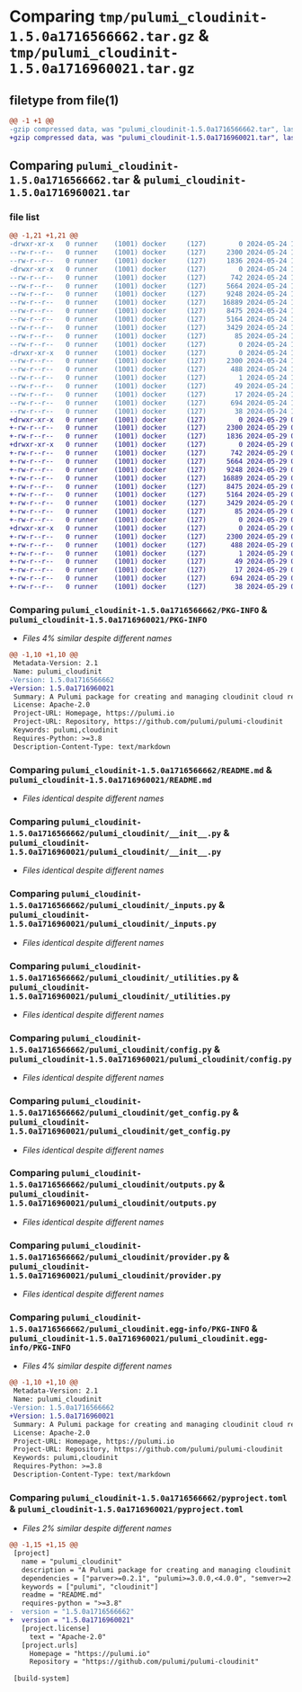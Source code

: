 # Comparing `tmp/pulumi_cloudinit-1.5.0a1716566662.tar.gz` & `tmp/pulumi_cloudinit-1.5.0a1716960021.tar.gz`

## filetype from file(1)

```diff
@@ -1 +1 @@
-gzip compressed data, was "pulumi_cloudinit-1.5.0a1716566662.tar", last modified: Fri May 24 16:08:04 2024, max compression
+gzip compressed data, was "pulumi_cloudinit-1.5.0a1716960021.tar", last modified: Wed May 29 05:24:49 2024, max compression
```

## Comparing `pulumi_cloudinit-1.5.0a1716566662.tar` & `pulumi_cloudinit-1.5.0a1716960021.tar`

### file list

```diff
@@ -1,21 +1,21 @@
-drwxr-xr-x   0 runner    (1001) docker     (127)        0 2024-05-24 16:08:04.011182 pulumi_cloudinit-1.5.0a1716566662/
--rw-r--r--   0 runner    (1001) docker     (127)     2300 2024-05-24 16:08:04.011182 pulumi_cloudinit-1.5.0a1716566662/PKG-INFO
--rw-r--r--   0 runner    (1001) docker     (127)     1836 2024-05-24 16:07:57.000000 pulumi_cloudinit-1.5.0a1716566662/README.md
-drwxr-xr-x   0 runner    (1001) docker     (127)        0 2024-05-24 16:08:04.011182 pulumi_cloudinit-1.5.0a1716566662/pulumi_cloudinit/
--rw-r--r--   0 runner    (1001) docker     (127)      742 2024-05-24 16:07:57.000000 pulumi_cloudinit-1.5.0a1716566662/pulumi_cloudinit/__init__.py
--rw-r--r--   0 runner    (1001) docker     (127)     5664 2024-05-24 16:07:57.000000 pulumi_cloudinit-1.5.0a1716566662/pulumi_cloudinit/_inputs.py
--rw-r--r--   0 runner    (1001) docker     (127)     9248 2024-05-24 16:07:57.000000 pulumi_cloudinit-1.5.0a1716566662/pulumi_cloudinit/_utilities.py
--rw-r--r--   0 runner    (1001) docker     (127)    16889 2024-05-24 16:07:57.000000 pulumi_cloudinit-1.5.0a1716566662/pulumi_cloudinit/config.py
--rw-r--r--   0 runner    (1001) docker     (127)     8475 2024-05-24 16:07:57.000000 pulumi_cloudinit-1.5.0a1716566662/pulumi_cloudinit/get_config.py
--rw-r--r--   0 runner    (1001) docker     (127)     5164 2024-05-24 16:07:57.000000 pulumi_cloudinit-1.5.0a1716566662/pulumi_cloudinit/outputs.py
--rw-r--r--   0 runner    (1001) docker     (127)     3429 2024-05-24 16:07:57.000000 pulumi_cloudinit-1.5.0a1716566662/pulumi_cloudinit/provider.py
--rw-r--r--   0 runner    (1001) docker     (127)       85 2024-05-24 16:07:57.000000 pulumi_cloudinit-1.5.0a1716566662/pulumi_cloudinit/pulumi-plugin.json
--rw-r--r--   0 runner    (1001) docker     (127)        0 2024-05-24 16:07:57.000000 pulumi_cloudinit-1.5.0a1716566662/pulumi_cloudinit/py.typed
-drwxr-xr-x   0 runner    (1001) docker     (127)        0 2024-05-24 16:08:04.011182 pulumi_cloudinit-1.5.0a1716566662/pulumi_cloudinit.egg-info/
--rw-r--r--   0 runner    (1001) docker     (127)     2300 2024-05-24 16:08:04.000000 pulumi_cloudinit-1.5.0a1716566662/pulumi_cloudinit.egg-info/PKG-INFO
--rw-r--r--   0 runner    (1001) docker     (127)      488 2024-05-24 16:08:04.000000 pulumi_cloudinit-1.5.0a1716566662/pulumi_cloudinit.egg-info/SOURCES.txt
--rw-r--r--   0 runner    (1001) docker     (127)        1 2024-05-24 16:08:04.000000 pulumi_cloudinit-1.5.0a1716566662/pulumi_cloudinit.egg-info/dependency_links.txt
--rw-r--r--   0 runner    (1001) docker     (127)       49 2024-05-24 16:08:04.000000 pulumi_cloudinit-1.5.0a1716566662/pulumi_cloudinit.egg-info/requires.txt
--rw-r--r--   0 runner    (1001) docker     (127)       17 2024-05-24 16:08:04.000000 pulumi_cloudinit-1.5.0a1716566662/pulumi_cloudinit.egg-info/top_level.txt
--rw-r--r--   0 runner    (1001) docker     (127)      694 2024-05-24 16:07:57.000000 pulumi_cloudinit-1.5.0a1716566662/pyproject.toml
--rw-r--r--   0 runner    (1001) docker     (127)       38 2024-05-24 16:08:04.011182 pulumi_cloudinit-1.5.0a1716566662/setup.cfg
+drwxr-xr-x   0 runner    (1001) docker     (127)        0 2024-05-29 05:24:49.959415 pulumi_cloudinit-1.5.0a1716960021/
+-rw-r--r--   0 runner    (1001) docker     (127)     2300 2024-05-29 05:24:49.959415 pulumi_cloudinit-1.5.0a1716960021/PKG-INFO
+-rw-r--r--   0 runner    (1001) docker     (127)     1836 2024-05-29 05:24:43.000000 pulumi_cloudinit-1.5.0a1716960021/README.md
+drwxr-xr-x   0 runner    (1001) docker     (127)        0 2024-05-29 05:24:49.959415 pulumi_cloudinit-1.5.0a1716960021/pulumi_cloudinit/
+-rw-r--r--   0 runner    (1001) docker     (127)      742 2024-05-29 05:24:43.000000 pulumi_cloudinit-1.5.0a1716960021/pulumi_cloudinit/__init__.py
+-rw-r--r--   0 runner    (1001) docker     (127)     5664 2024-05-29 05:24:43.000000 pulumi_cloudinit-1.5.0a1716960021/pulumi_cloudinit/_inputs.py
+-rw-r--r--   0 runner    (1001) docker     (127)     9248 2024-05-29 05:24:43.000000 pulumi_cloudinit-1.5.0a1716960021/pulumi_cloudinit/_utilities.py
+-rw-r--r--   0 runner    (1001) docker     (127)    16889 2024-05-29 05:24:43.000000 pulumi_cloudinit-1.5.0a1716960021/pulumi_cloudinit/config.py
+-rw-r--r--   0 runner    (1001) docker     (127)     8475 2024-05-29 05:24:43.000000 pulumi_cloudinit-1.5.0a1716960021/pulumi_cloudinit/get_config.py
+-rw-r--r--   0 runner    (1001) docker     (127)     5164 2024-05-29 05:24:43.000000 pulumi_cloudinit-1.5.0a1716960021/pulumi_cloudinit/outputs.py
+-rw-r--r--   0 runner    (1001) docker     (127)     3429 2024-05-29 05:24:43.000000 pulumi_cloudinit-1.5.0a1716960021/pulumi_cloudinit/provider.py
+-rw-r--r--   0 runner    (1001) docker     (127)       85 2024-05-29 05:24:43.000000 pulumi_cloudinit-1.5.0a1716960021/pulumi_cloudinit/pulumi-plugin.json
+-rw-r--r--   0 runner    (1001) docker     (127)        0 2024-05-29 05:24:43.000000 pulumi_cloudinit-1.5.0a1716960021/pulumi_cloudinit/py.typed
+drwxr-xr-x   0 runner    (1001) docker     (127)        0 2024-05-29 05:24:49.959415 pulumi_cloudinit-1.5.0a1716960021/pulumi_cloudinit.egg-info/
+-rw-r--r--   0 runner    (1001) docker     (127)     2300 2024-05-29 05:24:49.000000 pulumi_cloudinit-1.5.0a1716960021/pulumi_cloudinit.egg-info/PKG-INFO
+-rw-r--r--   0 runner    (1001) docker     (127)      488 2024-05-29 05:24:49.000000 pulumi_cloudinit-1.5.0a1716960021/pulumi_cloudinit.egg-info/SOURCES.txt
+-rw-r--r--   0 runner    (1001) docker     (127)        1 2024-05-29 05:24:49.000000 pulumi_cloudinit-1.5.0a1716960021/pulumi_cloudinit.egg-info/dependency_links.txt
+-rw-r--r--   0 runner    (1001) docker     (127)       49 2024-05-29 05:24:49.000000 pulumi_cloudinit-1.5.0a1716960021/pulumi_cloudinit.egg-info/requires.txt
+-rw-r--r--   0 runner    (1001) docker     (127)       17 2024-05-29 05:24:49.000000 pulumi_cloudinit-1.5.0a1716960021/pulumi_cloudinit.egg-info/top_level.txt
+-rw-r--r--   0 runner    (1001) docker     (127)      694 2024-05-29 05:24:43.000000 pulumi_cloudinit-1.5.0a1716960021/pyproject.toml
+-rw-r--r--   0 runner    (1001) docker     (127)       38 2024-05-29 05:24:49.959415 pulumi_cloudinit-1.5.0a1716960021/setup.cfg
```

### Comparing `pulumi_cloudinit-1.5.0a1716566662/PKG-INFO` & `pulumi_cloudinit-1.5.0a1716960021/PKG-INFO`

 * *Files 4% similar despite different names*

```diff
@@ -1,10 +1,10 @@
 Metadata-Version: 2.1
 Name: pulumi_cloudinit
-Version: 1.5.0a1716566662
+Version: 1.5.0a1716960021
 Summary: A Pulumi package for creating and managing cloudinit cloud resources.
 License: Apache-2.0
 Project-URL: Homepage, https://pulumi.io
 Project-URL: Repository, https://github.com/pulumi/pulumi-cloudinit
 Keywords: pulumi,cloudinit
 Requires-Python: >=3.8
 Description-Content-Type: text/markdown
```

### Comparing `pulumi_cloudinit-1.5.0a1716566662/README.md` & `pulumi_cloudinit-1.5.0a1716960021/README.md`

 * *Files identical despite different names*

### Comparing `pulumi_cloudinit-1.5.0a1716566662/pulumi_cloudinit/__init__.py` & `pulumi_cloudinit-1.5.0a1716960021/pulumi_cloudinit/__init__.py`

 * *Files identical despite different names*

### Comparing `pulumi_cloudinit-1.5.0a1716566662/pulumi_cloudinit/_inputs.py` & `pulumi_cloudinit-1.5.0a1716960021/pulumi_cloudinit/_inputs.py`

 * *Files identical despite different names*

### Comparing `pulumi_cloudinit-1.5.0a1716566662/pulumi_cloudinit/_utilities.py` & `pulumi_cloudinit-1.5.0a1716960021/pulumi_cloudinit/_utilities.py`

 * *Files identical despite different names*

### Comparing `pulumi_cloudinit-1.5.0a1716566662/pulumi_cloudinit/config.py` & `pulumi_cloudinit-1.5.0a1716960021/pulumi_cloudinit/config.py`

 * *Files identical despite different names*

### Comparing `pulumi_cloudinit-1.5.0a1716566662/pulumi_cloudinit/get_config.py` & `pulumi_cloudinit-1.5.0a1716960021/pulumi_cloudinit/get_config.py`

 * *Files identical despite different names*

### Comparing `pulumi_cloudinit-1.5.0a1716566662/pulumi_cloudinit/outputs.py` & `pulumi_cloudinit-1.5.0a1716960021/pulumi_cloudinit/outputs.py`

 * *Files identical despite different names*

### Comparing `pulumi_cloudinit-1.5.0a1716566662/pulumi_cloudinit/provider.py` & `pulumi_cloudinit-1.5.0a1716960021/pulumi_cloudinit/provider.py`

 * *Files identical despite different names*

### Comparing `pulumi_cloudinit-1.5.0a1716566662/pulumi_cloudinit.egg-info/PKG-INFO` & `pulumi_cloudinit-1.5.0a1716960021/pulumi_cloudinit.egg-info/PKG-INFO`

 * *Files 4% similar despite different names*

```diff
@@ -1,10 +1,10 @@
 Metadata-Version: 2.1
 Name: pulumi_cloudinit
-Version: 1.5.0a1716566662
+Version: 1.5.0a1716960021
 Summary: A Pulumi package for creating and managing cloudinit cloud resources.
 License: Apache-2.0
 Project-URL: Homepage, https://pulumi.io
 Project-URL: Repository, https://github.com/pulumi/pulumi-cloudinit
 Keywords: pulumi,cloudinit
 Requires-Python: >=3.8
 Description-Content-Type: text/markdown
```

### Comparing `pulumi_cloudinit-1.5.0a1716566662/pyproject.toml` & `pulumi_cloudinit-1.5.0a1716960021/pyproject.toml`

 * *Files 2% similar despite different names*

```diff
@@ -1,15 +1,15 @@
 [project]
   name = "pulumi_cloudinit"
   description = "A Pulumi package for creating and managing cloudinit cloud resources."
   dependencies = ["parver>=0.2.1", "pulumi>=3.0.0,<4.0.0", "semver>=2.8.1"]
   keywords = ["pulumi", "cloudinit"]
   readme = "README.md"
   requires-python = ">=3.8"
-  version = "1.5.0a1716566662"
+  version = "1.5.0a1716960021"
   [project.license]
     text = "Apache-2.0"
   [project.urls]
     Homepage = "https://pulumi.io"
     Repository = "https://github.com/pulumi/pulumi-cloudinit"
 
 [build-system]
```


